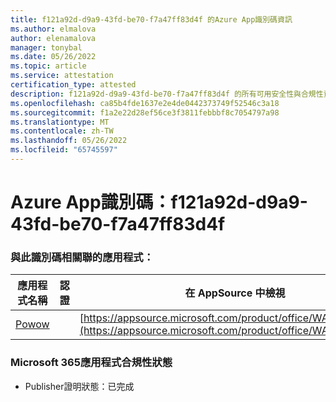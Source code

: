 ```yaml
---
title: f121a92d-d9a9-43fd-be70-f7a47ff83d4f 的Azure App識別碼資訊
ms.author: elmalova
author: elenamalova
manager: tonybal
ms.date: 05/26/2022
ms.topic: article
ms.service: attestation
certification_type: attested
description: f121a92d-d9a9-43fd-be70-f7a47ff83d4f 的所有可用安全性與合規性資訊。
ms.openlocfilehash: ca85b4fde1637e2e4de0442373749f52546c3a18
ms.sourcegitcommit: f1a2e22d28ef56ce3f3811febbbf8c7054797a98
ms.translationtype: MT
ms.contentlocale: zh-TW
ms.lasthandoff: 05/26/2022
ms.locfileid: "65745597"
---
```

# <a name="azure-app-id-f121a92d-d9a9-43fd-be70-f7a47ff83d4f"></a>Azure App識別碼：f121a92d-d9a9-43fd-be70-f7a47ff83d4f


### <a name="apps-associated-with-this-id"></a>與此識別碼相關聯的應用程式：
| **應用程式名稱** | **認證** | **在 AppSource 中檢視** |
|--------------|---------------|-----------------------|
| [Powow](../forward/WA200002952.md) |  | [https://appsource.microsoft.com/product/office/WA200002952](https://appsource.microsoft.com/product/office/WA200002952) |

### <a name="microsoft-365-app-compliance-status"></a>Microsoft 365應用程式合規性狀態
- Publisher證明狀態：已完成
